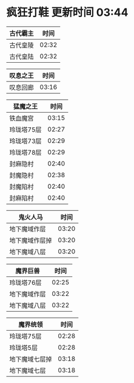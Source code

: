 # 疯狂打鞋 更新时间 03:44

| 古代霸主   | 时间    |
|--------|-------|
| 古代皇陵 | 02:32 |
| 古代皇陆 | 02:32 |

| 叹息之王   | 时间    |
|--------|-------|
| 叹息回廊 | 03:16 |

| 猛魔之王   | 时间    |
|--------|-------|
| 铁血魔宫 | 03:15 |
| 玲珑塔75层 | 02:27 |
| 玲珑塔73层 | 02:29 |
| 玲珑塔78层 | 02:29 |
| 封麻隐村 | 02:40 |
| 封魔隐村 | 02:38 |
| 封魔陷村 | 02:40 |
| 封麻陷村 | 02:40 |

| 鬼火人马   | 时间    |
|--------|-------|
| 地下魔域作层 | 03:20 |
| 地下魔域作层掉 | 03:20 |
| 地下魔域八层 | 03:20 |

| 魔界巨兽   | 时间    |
|--------|-------|
| 玲珑塔76层 | 02:25 |
| 地下魔域作层 | 03:22 |
| 地下魔域八层 | 03:22 |

| 魔界统领   | 时间    |
|--------|-------|
| 玲珑塔75层 | 02:28 |
| 玲珑塔5层 | 02:28 |
| 地下魔域七层掉 | 03:18 |
| 地下魔域七层 | 03:18 |